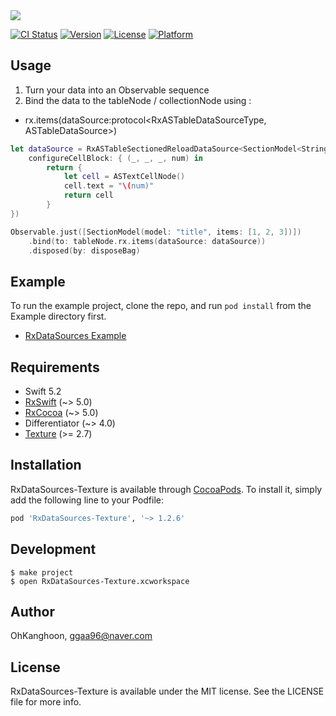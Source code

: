 <img src="https://github.com/OhKanghoon/RxDataSources-Texture/blob/master/Resource/logo.png">

[![CI Status](https://img.shields.io/travis/OhKanghoon/RxDataSources-Texture.svg?style=flat)](https://travis-ci.org/OhKanghoon/RxDataSources-Texture)
[![Version](https://img.shields.io/cocoapods/v/RxDataSources-Texture.svg?style=flat)](https://cocoapods.org/pods/RxDataSources-Texture)
[![License](https://img.shields.io/cocoapods/l/RxDataSources-Texture.svg?style=flat)](https://cocoapods.org/pods/RxDataSources-Texture)
[![Platform](https://img.shields.io/cocoapods/p/RxDataSources-Texture.svg?style=flat)](https://cocoapods.org/pods/RxDataSources-Texture)

## Usage

1. Turn your data into an Observable sequence
2. Bind the data to the tableNode / collectionNode using :
- rx.items(dataSource:protocol<RxASTableDataSourceType, ASTableDataSource>)

```swift
let dataSource = RxASTableSectionedReloadDataSource<SectionModel<String, Int>>(
    configureCellBlock: { (_, _, _, num) in
        return {
            let cell = ASTextCellNode()
            cell.text = "\(num)"
            return cell
        }
})

Observable.just([SectionModel(model: "title", items: [1, 2, 3])])
    .bind(to: tableNode.rx.items(dataSource: dataSource))
    .disposed(by: disposeBag)
```

## Example

To run the example project, clone the repo, and run `pod install` from the Example directory first.
- [RxDataSources Example](https://github.com/OhKanghoon/RxDataSources-Texture/tree/master/Example)

## Requirements

- Swift 5.2
- [RxSwift](https://github.com/ReactiveX/RxSwift) (~> 5.0)
- [RxCocoa](https://github.com/ReactiveX/RxSwift/tree/master/RxCocoa) (~> 5.0)
- Differentiator (~> 4.0)
- [Texture](https://github.com/TextureGroup/Texture) (>= 2.7)

## Installation

RxDataSources-Texture is available through [CocoaPods](https://cocoapods.org). To install
it, simply add the following line to your Podfile:

```ruby
pod 'RxDataSources-Texture', '~> 1.2.6'
```

## Development

```console
$ make project
$ open RxDataSources-Texture.xcworkspace
```

## Author

OhKanghoon, ggaa96@naver.com

## License

RxDataSources-Texture is available under the MIT license. See the LICENSE file for more info.
